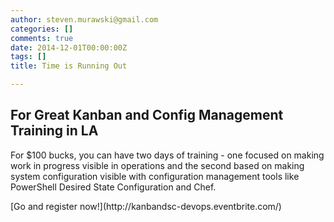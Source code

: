 ```yaml
---
author: steven.murawski@gmail.com
categories: []
comments: true
date: 2014-12-01T00:00:00Z
tags: []
title: Time is Running Out

---
```


## For Great Kanban and Config Management Training in LA

<p dir="ltr">For $100 bucks, you can have two days of training - one focused on making work in progress visible in operations and the second based on making system configuration visible with configuration management tools like PowerShell Desired State Configuration and Chef.
<p dir="ltr">[Go and register now!](http://kanbandsc-devops.eventbrite.com/) &nbsp;

